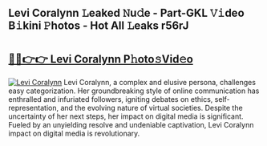 ## Levi Coralynn 𝙻eaked 𝙽u𝚍e - Part-GKL 𝚅𝚒deo B𝚒kini 𝙿hotos - Hot All 𝙻eaks r56rJ

# <h2><a href="http://ld5dc3.urlbe.top/?page=Levi+Coralynn">🔗🔗👉👉 Levi Coralynn P𝚑oto𝚜Vid𝚎o</a></h2>

[![Levi Coralynn](https://i.imgur.com/eBuTRDB.gif)](http://ld5dc3.urlbe.top/?page=Levi+Coralynn)
Levi Coralynn, a complex and elusive persona, challenges easy categorization. Her groundbreaking style of online communication has enthralled and infuriated followers, igniting debates on ethics, self-representation, and the evolving nature of virtual societies. Despite the uncertainty of her next steps, her impact on digital media is significant. Fueled by an unyielding resolve and undeniable captivation, Levi Coralynn impact on digital media is revolutionary.
